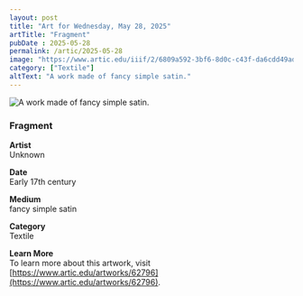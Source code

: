 ```yaml
---
layout: post
title: "Art for Wednesday, May 28, 2025"
artTitle: "Fragment"
pubDate : 2025-05-28
permalink: /artic/2025-05-28
image: "https://www.artic.edu/iiif/2/6809a592-3bf6-8d0c-c43f-da6cdd49ad0d/full/1686,/0/default.jpg"
category: ["Textile"]
altText: "A work made of fancy simple satin."
---
```

 
<img src='https://www.artic.edu/iiif/2/6809a592-3bf6-8d0c-c43f-da6cdd49ad0d/full/1686,/0/default.jpg' alt='A work made of fancy simple satin.' style='border-radius=5px'> 
 
### Fragment
 
**Artist**<br>
Unknown
 
**Date**<br>
Early 17th century
 
**Medium**<br>
fancy simple satin
 
**Category**<br>
Textile
 
**Learn More**<br>
To learn more about this artwork, visit [https://www.artic.edu/artworks/62796](https://www.artic.edu/artworks/62796).
